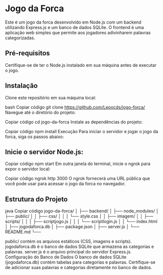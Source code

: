 # Jogo da Forca
Este é um jogo da forca desenvolvido em Node.js com um backend utilizando Express.js e um banco de dados SQLite. O frontend é uma aplicação web simples que permite aos jogadores adivinharem palavras categorizadas.

## Pré-requisitos
Certifique-se de ter o Node.js instalado em sua máquina antes de executar o jogo.

## Instalação
Clone este repositório em sua máquina local: 


bash
Copiar código
git clone https://github.com/Leoocds/jogo-forca/
Navegue até o diretório do projeto:


Copiar código
cd jogo-da-forca
Instale as dependências do projeto:


Copiar código
npm install
Execução
Para iniciar o servidor e jogar o jogo da forca, siga os passos abaixo:

## Inicie o servidor Node.js:
Copiar código
npm start
Em outra janela do terminal, inicie o ngrok para expor o servidor local:


Copiar código
ngrok http 3000
O ngrok fornecerá uma URL pública que você pode usar para acessar o jogo da forca no navegador.

## Estrutura do Projeto
java
Copiar código
jogo-da-forca/
│
├── backend/
│   ├── node_modules/
│   ├── public/
│   │   ├── css/
│   │   │   └── style.css
│   │   ├── imagem/
│   │   ├── scripts/
│   │   │   ├── scriptjogo.js
│   │   │   └── scriptlogin.js
│   │   └── index.html
│   ├── jogodaforca.db
│   ├── package.json
│   ├── server.js
│   └── README.md
└──


public/ contém os arquivos estáticos (CSS, imagens e scripts).
jogodaforca.db é o banco de dados SQLite que armazena as categorias e palavras.
server.js é o arquivo principal do servidor Express.js.
Configuração do Banco de Dados
O banco de dados SQLite (jogodaforca.db) contém tabelas para categorias e palavras. Certifique-se de adicionar suas palavras e categorias diretamente no banco de dados.
